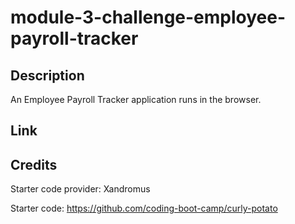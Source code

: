 # module-3-challenge-employee-payroll-tracker

## Description
  An Employee Payroll Tracker application runs in the browser.
## Link

## Credits
  Starter code provider: Xandromus
  
  Starter code: https://github.com/coding-boot-camp/curly-potato